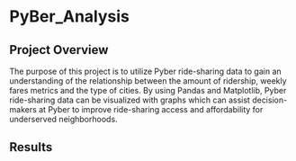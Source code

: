 # PyBer_Analysis
## Project Overview
The purpose of this project is to utilize Pyber ride-sharing data to gain an understanding of the relationship between the amount of ridership, weekly fares metrics and the type of cities. By using Pandas and Matplotlib, Pyber ride-sharing data can be visualized with graphs which can assist decision-makers at Pyber to improve ride-sharing access and affordability for underserved neighborhoods. 
## Results
